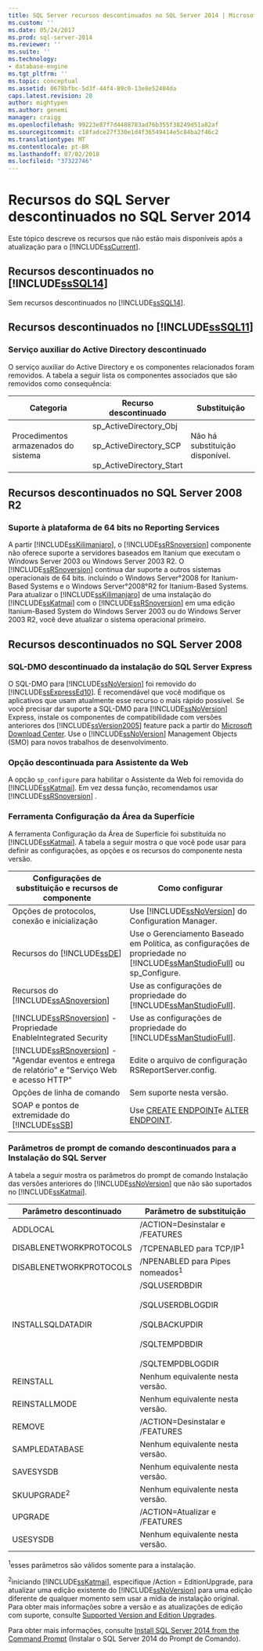 ```yaml
---
title: SQL Server recursos descontinuados no SQL Server 2014 | Microsoft Docs
ms.custom: ''
ms.date: 05/24/2017
ms.prod: sql-server-2014
ms.reviewer: ''
ms.suite: ''
ms.technology:
- database-engine
ms.tgt_pltfrm: ''
ms.topic: conceptual
ms.assetid: 0678bfbc-5d3f-44f4-89c0-13e8e52404da
caps.latest.revision: 28
author: mightypen
ms.author: genemi
manager: craigg
ms.openlocfilehash: 99223e87f7d4488783ad76b355f38249d51a82af
ms.sourcegitcommit: c18fadce27f330e1d4f36549414e5c84ba2f46c2
ms.translationtype: MT
ms.contentlocale: pt-BR
ms.lasthandoff: 07/02/2018
ms.locfileid: "37322746"
---
```

# <a name="discontinued-sql-server-features-in-sql-server-2014"></a>Recursos do SQL Server descontinuados no SQL Server 2014
  Este tópico descreve os recursos que não estão mais disponíveis após a atualização para o [!INCLUDE[ssCurrent](../includes/sscurrent-md.md)].  
  
## <a name="discontinued-features-in-includesssql14includessssql14-mdmd"></a>Recursos descontinuados no [!INCLUDE[ssSQL14](../includes/sssql14-md.md)]  
 Sem recursos descontinuados no [!INCLUDE[ssSQL14](../includes/sssql14-md.md)].  
  
## <a name="discontinued-features-in-includesssql11includessssql11-mdmd"></a>Recursos descontinuados no [!INCLUDE[ssSQL11](../includes/sssql11-md.md)]  
  
### <a name="discontinued-active-directory-helper-service"></a>Serviço auxiliar do Active Directory descontinuado  
 O serviço auxiliar do Active Directory e os componentes relacionados foram removidos. A tabela a seguir lista os componentes associados que são removidos como consequência:  
  
|Categoria|Recurso descontinuado|Substituição|  
|--------------|--------------------------|-----------------|  
|Procedimentos armazenados do sistema|sp_ActiveDirectory_Obj<br /><br /> sp_ActiveDirectory_SCP<br /><br /> sp_ActiveDirectory_Start|Não há substituição disponível.|  
  
## <a name="discontinued-features-in-sql-server-2008-r2"></a>Recursos descontinuados no SQL Server 2008 R2  
  
### <a name="64-bit-platform-support-in-reporting-services"></a>Suporte à plataforma de 64 bits no Reporting Services  
 A partir [!INCLUDE[ssKilimanjaro](../includes/sskilimanjaro-md.md)], o [!INCLUDE[ssRSnoversion](../includes/ssrsnoversion-md.md)] componente não oferece suporte a servidores baseados em Itanium que executam o Windows Server 2003 ou Windows Server 2003 R2. O [!INCLUDE[ssRSnoversion](../includes/ssrsnoversion-md.md)] continua dar suporte a outros sistemas operacionais de 64 bits. incluindo o Windows Server°2008 for Itanium-Based Systems e o Windows Server°2008°R2 for Itanium-Based Systems. Para atualizar o [!INCLUDE[ssKilimanjaro](../includes/sskilimanjaro-md.md)] de uma instalação do [!INCLUDE[ssKatmai](../includes/sskatmai-md.md)] com o [!INCLUDE[ssRSnoversion](../includes/ssrsnoversion-md.md)] em uma edição Itanium-Based System do Windows Server 2003 ou do Windows Server 2003 R2, você deve atualizar o sistema operacional primeiro.  
  
## <a name="discontinued-features-in-sql-server-2008"></a>Recursos descontinuados no SQL Server 2008  
  
### <a name="discontinued-sql-dmo-from-sql-server-express-installation"></a>SQL-DMO descontinuado da instalação do SQL Server Express  
 O SQL-DMO para [!INCLUDE[ssNoVersion](../includes/ssnoversion-md.md)] foi removido do [!INCLUDE[ssExpressEd10](../includes/ssexpressed10-md.md)]. É recomendável que você modifique os aplicativos que usam atualmente esse recurso o mais rápido possível. Se você precisar dar suporte a SQL-DMO para [!INCLUDE[ssNoVersion](../includes/ssnoversion-md.md)] Express, instale os componentes de compatibilidade com versões anteriores dos [!INCLUDE[ssVersion2005](../includes/ssversion2005-md.md)] feature pack a partir do [Microsoft Download Center](http://go.microsoft.com/fwlink/?LinkID=51230). Use o [!INCLUDE[ssNoVersion](../includes/ssnoversion-md.md)] Management Objects (SMO) para novos trabalhos de desenvolvimento.  
  
### <a name="discontinued-option-for-web-assistant"></a>Opção descontinuada para Assistente da Web  
 A opção `sp_configure` para habilitar o Assistente da Web foi removida do [!INCLUDE[ssKatmai](../includes/sskatmai-md.md)]. Em vez dessa função, recomendamos usar [!INCLUDE[ssRSnoversion](../includes/ssrsnoversion-md.md)] .  
  
### <a name="surface-area-configuration-tool"></a>Ferramenta Configuração da Área da Superfície  
 A ferramenta Configuração da Área de Superfície foi substituída no [!INCLUDE[ssKatmai](../includes/sskatmai-md.md)]. A tabela a seguir mostra o que você pode usar para definir as configurações, as opções e os recursos do componente nesta versão.  
  
|Configurações de substituição e recursos de componente|Como configurar|  
|-------------------------------------------------|----------------------|  
|Opções de protocolos, conexão e inicialização|Use [!INCLUDE[ssNoVersion](../includes/ssnoversion-md.md)] do Configuration Manager.|  
|Recursos do [!INCLUDE[ssDE](../includes/ssde-md.md)]|Use o Gerenciamento Baseado em Política, as configurações de propriedade no [!INCLUDE[ssManStudioFull](../includes/ssmanstudiofull-md.md)] ou sp_Configure.|  
|Recursos do [!INCLUDE[ssASnoversion](../includes/ssasnoversion-md.md)]|Use as configurações de propriedade do [!INCLUDE[ssManStudioFull](../includes/ssmanstudiofull-md.md)].|  
|[!INCLUDE[ssRSnoversion](../includes/ssrsnoversion-md.md)] -Propriedade EnableIntegrated Security|Use as configurações de propriedade do [!INCLUDE[ssManStudioFull](../includes/ssmanstudiofull-md.md)].|  
|[!INCLUDE[ssRSnoversion](../includes/ssrsnoversion-md.md)] -"Agendar eventos e entrega de relatório" e "Serviço Web e acesso HTTP"|Edite o arquivo de configuração RSReportServer.config.|  
|Opções de linha de comando|Sem suporte nesta versão.|  
|SOAP e pontos de extremidade do [!INCLUDE[ssSB](../includes/sssb-md.md)]|Use [CREATE ENDPOINT](/sql/t-sql/statements/create-endpoint-transact-sql)e [ALTER ENDPOINT](/sql/t-sql/statements/alter-endpoint-transact-sql).|  
  
### <a name="discontinued-command-prompt-parameters-for-sql-server-setup"></a>Parâmetros de prompt de comando descontinuados para a Instalação do SQL Server  
 A tabela a seguir mostra os parâmetros do prompt de comando Instalação das versões anteriores do [!INCLUDE[ssNoVersion](../includes/ssnoversion-md.md)] que não são suportados no [!INCLUDE[ssKatmai](../includes/sskatmai-md.md)].  
  
|Parâmetro descontinuado|Parâmetro de substituição|  
|----------------------------|---------------------------|  
|ADDLOCAL|/ACTION=Desinstalar e /FEATURES|  
|DISABLENETWORKPROTOCOLS|/TCPENABLED para TCP/IP<sup>1</sup>|  
|DISABLENETWORKPROTOCOLS|/NPENABLED para Pipes nomeados<sup>1</sup>|  
|INSTALLSQLDATADIR|/SQLUSERDBDIR<br /><br /> /SQLUSERDBLOGDIR<br /><br /> /SQLBACKUPDIR<br /><br /> /SQLTEMPDBDIR<br /><br /> /SQLTEMPDBLOGDIR|  
|REINSTALL|Nenhum equivalente nesta versão.|  
|REINSTALLMODE|Nenhum equivalente nesta versão.|  
|REMOVE|/ACTION=Desinstalar e /FEATURES|  
|SAMPLEDATABASE|Nenhum equivalente nesta versão.|  
|SAVESYSDB|Nenhum equivalente nesta versão.|  
|SKUUPGRADE<sup>2</sup>|Nenhum equivalente nesta versão.|  
|UPGRADE|/ACTION=Atualizar e /FEATURES|  
|USESYSDB|Nenhum equivalente nesta versão.|  
  
 <sup>1</sup>esses parâmetros são válidos somente para a instalação.  
  
 <sup>2</sup>iniciando [!INCLUDE[ssKatmai](../includes/sskatmai-md.md)], especifique /Action = EditionUpgrade, para atualizar uma edição existente do [!INCLUDE[ssNoVersion](../includes/ssnoversion-md.md)] para uma edição diferente de qualquer momento sem usar a mídia de instalação original. Para obter mais informações sobre a versão e as atualizações de edição com suporte, consulte [Supported Version and Edition Upgrades](../database-engine/install-windows/supported-version-and-edition-upgrades.md).  
  
 Para obter mais informações, consulte [Install SQL Server 2014 from the Command Prompt](../database-engine/install-windows/install-sql-server-from-the-command-prompt.md) (Instalar o SQL Server 2014 do Prompt de Comando).  
  
  
